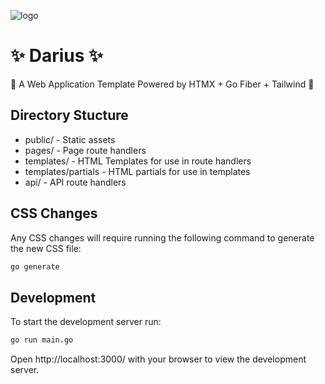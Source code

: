 
![logo](https://github.com/atridadl/Darius/assets/88056492/445105c2-c5d0-44d9-8daa-fc7f4e5d754b)


# ✨ Darius ✨


🚀 A Web Application Template Powered by HTMX + Go Fiber + Tailwind 🚀

## Directory Stucture

- public/ - Static assets
- pages/ - Page route handlers
- templates/ - HTML Templates for use in route handlers
- templates/partials - HTML partials for use in templates
- api/ - API route handlers

## CSS Changes

Any CSS changes will require running the following command to generate the new CSS file:

```bash
go generate
```

## Development

To start the development server run:

```bash
go run main.go
```

Open http://localhost:3000/ with your browser to view the development server.
